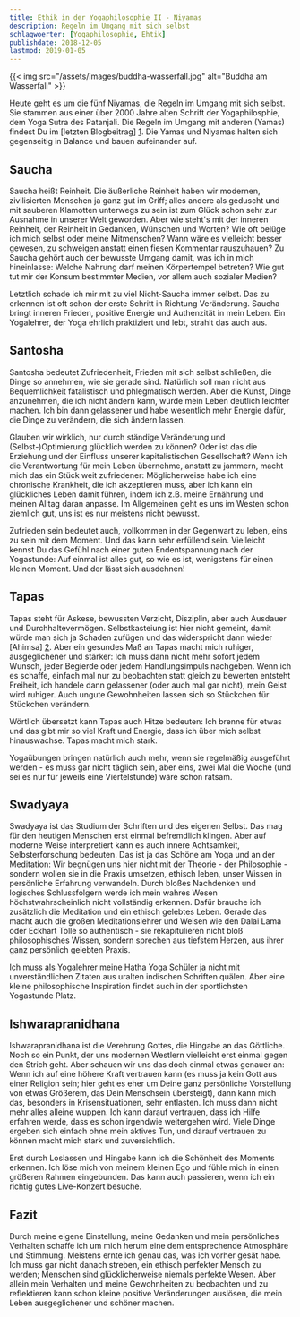 ```yaml
---
title: Ethik in der Yogaphilosophie II - Niyamas
description: Regeln im Umgang mit sich selbst
schlagwoerter: [Yogaphilosophie, Ehtik]
publishdate: 2018-12-05
lastmod: 2019-01-05
---
```


{{< img src="/assets/images/buddha-wasserfall.jpg" alt="Buddha am Wasserfall" >}}

Heute geht es um die fünf Niyamas, die Regeln im Umgang mit sich selbst. Sie stammen aus einer über 2000 Jahre alten Schrift der Yogaphilosphie, dem Yoga Sutra des Patanjali. Die Regeln im Umgang mit anderen (Yamas) findest Du im [letzten Blogbeitrag] [1]. Die Yamas und Niyamas halten sich gegenseitig in Balance und bauen aufeinander auf.


## Saucha

Saucha heißt Reinheit. Die äußerliche Reinheit haben wir modernen, zivilisierten Menschen ja ganz gut im Griff; alles andere als geduscht und mit sauberen Klamotten unterwegs zu sein ist zum Glück schon sehr zur Ausnahme in unserer Welt geworden. Aber wie steht's mit der inneren Reinheit, der Reinheit in Gedanken, Wünschen und Worten? Wie oft belüge ich mich selbst oder meine Mitmenschen? Wann wäre es vielleicht besser gewesen, zu schweigen anstatt einen fiesen Kommentar rauszuhauen? Zu Saucha gehört auch der bewusste Umgang damit, was ich in mich hineinlasse: Welche Nahrung darf meinen Körpertempel betreten? Wie gut tut mir der Konsum bestimmter Medien, vor allem auch sozialer Medien? 

Letztlich schade ich mir mit zu viel Nicht-Saucha immer selbst. Das zu erkennen ist oft schon der erste Schritt in Richtung Veränderung. Saucha bringt inneren Frieden, positive Energie und Authenzität in mein Leben. Ein Yogalehrer, der Yoga ehrlich praktiziert und lebt, strahlt das auch aus.


## Santosha

Santosha bedeutet Zufriedenheit, Frieden mit sich selbst schließen, die Dinge so annehmen, wie sie gerade sind. Natürlich soll man nicht aus Bequemlichkeit fatalistisch und phlegmatisch werden. Aber die Kunst, Dinge anzunehmen, die ich nicht ändern kann, würde mein Leben deutlich leichter machen. Ich bin dann gelassener und habe wesentlich mehr Energie dafür, die Dinge zu verändern, die sich ändern lassen. 

Glauben wir wirklich, nur durch ständige Veränderung und (Selbst-)Optimierung glücklich werden zu können? Oder ist das die Erziehung und der Einfluss unserer kapitalistischen Gesellschaft? Wenn ich die Verantwortung für mein Leben übernehme, anstatt zu jammern, macht mich das ein Stück weit zufriedener: Möglicherweise habe ich eine chronische Krankheit, die ich akzeptieren muss, aber ich kann ein glückliches Leben damit führen, indem ich z.B. meine Ernährung und meinen Alltag daran anpasse. Im Allgemeinen geht es uns im Westen schon ziemlich gut, uns ist es nur meistens nicht bewusst.  

Zufrieden sein bedeutet auch, vollkommen in der Gegenwart zu leben, eins zu sein mit dem Moment. Und das kann sehr erfüllend sein. Vielleicht kennst Du das Gefühl nach einer guten Endentspannung nach der Yogastunde: Auf einmal ist alles gut, so wie es ist, wenigstens für einen kleinen Moment. Und der lässt sich ausdehnen!


## Tapas

Tapas steht für Askese, bewussten Verzicht, Disziplin, aber auch Ausdauer und Durchhaltevermögen. Selbstkasteiung ist hier nicht gemeint, damit würde man sich ja Schaden zufügen und das widerspricht dann wieder [Ahimsa] [2]. Aber ein gesundes Maß an Tapas macht mich ruhiger, ausgeglichener und stärker: Ich muss dann nicht mehr sofort jedem Wunsch, jeder Begierde oder jedem Handlungsimpuls nachgeben. Wenn ich es schaffe, einfach mal nur zu beobachten statt gleich zu bewerten entsteht Freiheit, ich handele dann gelassener (oder auch mal gar nicht), mein Geist wird ruhiger. Auch ungute Gewohnheiten lassen sich so Stückchen für Stückchen verändern.

Wörtlich übersetzt kann Tapas auch Hitze bedeuten: Ich brenne für etwas und das gibt mir so viel Kraft und Energie, dass ich über mich selbst hinauswachse. Tapas macht mich stark. 

Yogaübungen bringen natürlich auch mehr, wenn sie regelmäßig ausgeführt werden - es muss gar nicht täglich sein, aber eins, zwei Mal die Woche (und sei es nur für jeweils eine Viertelstunde) wäre schon ratsam.


## Swadyaya

Swadyaya ist das Studium der Schriften und des eigenen Selbst. Das mag für den heutigen Menschen erst einmal befremdlich klingen. Aber auf moderne Weise interpretiert kann es auch innere Achtsamkeit, Selbsterforschung bedeuten. Das ist ja das Schöne am Yoga und an der Meditation: Wir begnügen uns hier nicht mit der Theorie - der Philosophie - sondern wollen sie in die Praxis umsetzen, ethisch leben, unser Wissen in persönliche Erfahrung verwandeln. Durch bloßes Nachdenken und logisches Schlussfolgern werde ich mein wahres Wesen höchstwahrscheinlich nicht vollständig erkennen. Dafür brauche ich zusätzlich die Meditation und ein ethisch gelebtes Leben. Gerade das macht auch die großen Meditationslehrer und Weisen wie den Dalai Lama oder Eckhart Tolle so authentisch - sie rekapitulieren nicht bloß philosophisches Wissen, sondern sprechen aus tiefstem Herzen, aus ihrer ganz persönlich gelebten Praxis. 

Ich muss als Yogalehrer meine Hatha Yoga Schüler ja nicht mit unverständlichen Zitaten aus uralten indischen Schriften quälen. Aber eine kleine philosophische Inspiration findet auch in der sportlichsten Yogastunde Platz.


## Ishwarapranidhana

Ishwarapranidhana ist die Verehrung Gottes, die Hingabe an das Göttliche. Noch so ein Punkt, der uns modernen Westlern vielleicht erst einmal gegen den Strich geht. Aber schauen wir uns das doch einmal etwas genauer an: Wenn ich auf eine höhere Kraft vertrauen kann (es muss ja kein Gott aus einer Religion sein; hier geht es eher um Deine ganz persönliche Vorstellung von etwas Größerem, das Dein Menschsein übersteigt), dann kann mich das, besonders in Krisensituationen, sehr entlasten. Ich muss dann nicht mehr alles alleine wuppen. Ich kann darauf vertrauen, dass ich Hilfe erfahren werde, dass es schon irgendwie weitergehen wird. Viele Dinge ergeben sich einfach ohne mein aktives Tun, und darauf vertrauen zu können macht mich stark und zuversichtlich. 

Erst durch Loslassen und Hingabe kann ich die Schönheit des Moments erkennen. Ich löse mich von meinem kleinen Ego und fühle mich in einen größeren Rahmen eingebunden. Das kann auch passieren, wenn ich ein richtig gutes Live-Konzert besuche.


## Fazit

Durch meine eigene Einstellung, meine Gedanken und mein persönliches Verhalten schaffe ich um mich herum eine dem entsprechende Atmosphäre und Stimmung. Meistens ernte ich genau das, was ich vorher gesät habe. Ich muss gar nicht danach streben, ein ethisch perfekter Mensch zu werden; Menschen sind glücklicherweise niemals perfekte Wesen. Aber allein mein Verhalten und meine Gewohnheiten zu beobachten und zu reflektieren kann schon kleine positive Veränderungen auslösen, die mein Leben ausgeglichener und schöner machen.

[1]: /artikel/2018/yamas
[2]: /artikel/2018/yamas#ahimsa
